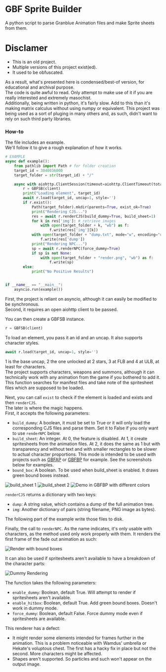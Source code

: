 # GBF Sprite Builder  
  
A python script to parse Granblue Animation files and make Sprite sheets from them.  
  
# Disclamer  
- This is an old project.  
- Multiple versions of this project exist(ed).  
- It used to be obfuscated.  
  
As a result, what's presented here is condensed/best-of version, for educational and archival purpose.   
The code is quite awful to read. Only attempt to make use of it if you are really interested and extremely masochist.  
Additionally, being written in python, it's fairly slow. Add to this than it's making matrix calculus without using numpy or equivalent. This project was being used as a sort of pluging in many others and, as such, didn't want to rely on such third party libraries.  
  
### How-to  
The file includes an example.  
We'll follow it to give a rough explanation of how it works.  
  
```python
# EXAMPLE
async def example():
    from pathlib import Path # for folder creation
    target_id = 3040036000
    target_folder = str(target_id) + "/"

    async with aiohttp.ClientSession(timeout=aiohttp.ClientTimeout(total=50)) as client:
        r = GBFSB(client)
        print("Loading element", target_id)
        await r.load(target_id, uncap=1, style='')
        if r.exist():
            Path(target_folder).mkdir(parents=True, exist_ok=True)
            print("Rendering CJS...")
            res = await r.renderCJS(build_dummy=True, build_sheet=1)
            for k in res['img']: # retrieve images
                with open(target_folder + k, "wb") as f:
                    f.write(res['img'][k])
            with open(target_folder + "dump.txt", mode="w", encoding="utf-8") as f: # retrieve dump
                f.write(res['dump'])
            print("Rendering NPC...")
            sp = await r.renderNPC(force_dummy=True)
            if sp is not None:
                with open(target_folder + "render.png", "wb") as f:
                    f.write(sp)
        else:
            print("No Positive Results")


if __name__ == "__main__":
    asyncio.run(example())
```
  
First, the project is reliant on asyncio, although it can easily be modified to be synchronous.  
Second, it requires an open aiohttp client to be passed.  
  
You can then create a GBFSB instance.  
```python
r = GBFSB(client)
```
To load an element, you pass it an id and an uncap. It also supports character styles.  
```python
await r.load(target_id, uncap=1, style='')
```
1 is the base uncap, 2 the one unlocked at 2 stars, 3 at FLB and 4 at ULB, at least for characters.  
The project supports characters, weapons and summons, although it can technically work with any animation from the game if you bothered to add it.  
This function searches for manifest files and take note of the spritesheet files which are supposed to be loaded.  
  
Next, you can call `exist` to check if the element is loaded and exists and then `renderCJS`.  
The later is where the magic happens.  
First, it accepts the following parameters:  
- `build_dummy`: A boolean, it must be set to True or it will only load the corresponding CJS files and parse them. Set it to False if you only want to use `renderNPC` below.  
- `build_sheet`: An integer. At 0, the feature is disabled. At 1, it create spritesheets from the animation files. At 2, it does the same as 1 but with transparency and without text and with smaller rectangles to be slower to actual character proportions. This mode is intended to be used with projects such as [GBFAP](https://github.com/MizaGBF/GBFAP) or [GBFBP](https://github.com/MizaGBF/GBFBP) for example. See the screenshots below for examples.  
- `bound_box`: A boolean. To be used when build_sheet is enabled. It draws green bound boxes instead.
  
![build_sheet 1](https://github.com/MizaGBF/GBFSB/blob/main/assets/readme_example_1.png?raw=true)
![build_sheet 2](https://github.com/MizaGBF/GBFSB/blob/main/assets/readme_example_2.png?raw=true)
![Demo in GBFBP with different colors](https://github.com/MizaGBF/GBFSB/blob/main/assets/readme_example_3.png?raw=true)
  
`renderCJS` returns a dictionary with two keys:  
- `dump`: A string value, which contains a dump of the full animation tree.  
- `img`: Another dictionary of pairs (string filename, PNG image as bytes).  
  
The following part of the example write those files to disk.  
  
Finally, the call to `renderNPC`. As the name indicates, it's only usable with characters, as the method used only work properly with them. It renders the first frame of the fade out animation as such:
  
![Render with bound boxes](https://github.com/MizaGBF/GBFSB/blob/main/assets/readme_example_4.png?raw=true)
  
It can also be used if spritesheets aren't available to have a breakdown of the character parts:
  
![Dummy Rendering](https://github.com/MizaGBF/GBFSB/blob/main/assets/readme_example_5.png?raw=true)
  
The function takes the following parameters:
- `enable_dummy`: Boolean, default True. Will attempt to render if spritesheets aren't available.  
- `enable_hitbox`: Boolean, default True. Add green bound boxes. Doesn't work in dummy mode.  
- `force_dummy`: Boolean, default False. Force dummy mode even if spritesheets are available.
  
This renderer has a defect:  
- It might render some elements intended for frames further in the animation. This is a problem noticeable with Wamdus' umbrella or Hekate's voluptous chest. The first has a hacky fix in place but not the second. More characters might be affected.  
- Shapes aren't supported. So particles and such won't appear on the output image.  